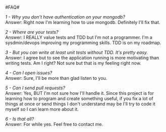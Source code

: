 #FAQ#

*1 - Why you don't have authentication on your mongodb?*<br>
Answer: Right now I'm learning how to use mongodb. Definitely I'll fix that.

*2 - Where are your tests?*<br>
Answer: I REALLY value tests and TDD but I'm not a programmer. I'm a sysdmin/devops improving
my programming skills. TDD is on my roadmap.

*3 - But you can write at least unit tests without TDD. It's pretty easy.*<br>
Answer: I agree but to see the application running is more motivating than writing tests. 
Am I right? Not sure but that is my feeling right now.
 
*4 - Can I open issues?*<br>
Answer: Sure, I'll be more than glad listen to you.

*5 - Can I send pull requests?*<br>
Answer: Yes, BUT I'm not sure how I'll handle it. Since this project is for learning how to
program and create something useful, if you fix a lot of things at once or send things I don't
understand may be I'll try to code it myself so I can learn more about it.

*6 - Is that all?*<br>
Answer: For while yes. Feel free to contact me.
